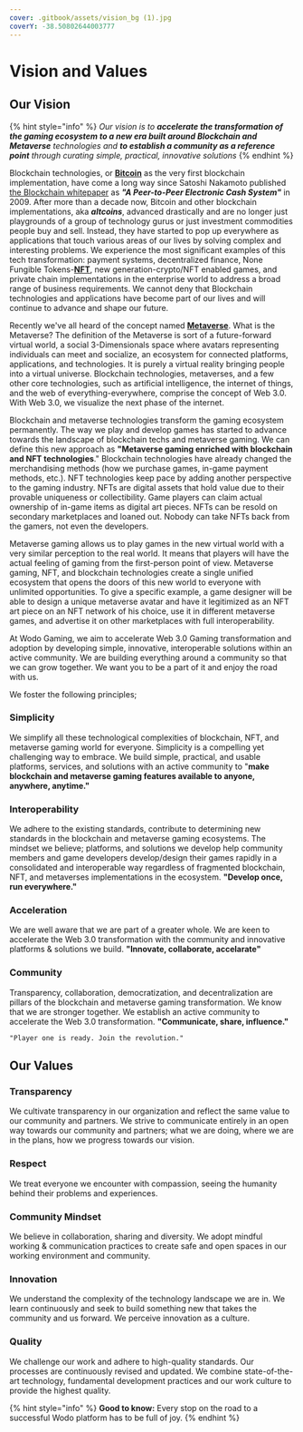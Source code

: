 ```yaml
---
cover: .gitbook/assets/vision_bg (1).jpg
coverY: -38.50802644003777
---
```


# Vision and Values

## Our Vision

{% hint style="info" %}
_Our vision is to **accelerate the transformation of the gaming ecosystem to a new era built around Blockchain and Metaverse** technologies and **to establish a community as a reference point** through curating simple, practical, innovative solutions_ &#x20;
{% endhint %}

Blockchain technologies, or [**Bitcoin**](https://en.wikipedia.org/wiki/Bitcoin) as the very first blockchain implementation, have come a long way since Satoshi Nakamoto published [the Blockchain whitepaper](https://bitcoin.org/bitcoin.pdf) as _**"A Peer-to-Peer Electronic Cash System"**_ in 2009. After more than a decade now, Bitcoin and other blockchain implementations, aka _**altcoins**_, advanced drastically and are no longer just playgrounds of a group of technology gurus or just investment commodities people buy and sell. Instead, they have started to pop up everywhere as applications that touch various areas of our lives by solving complex and interesting problems. We experience the most significant examples of this tech transformation: payment systems, decentralized finance, None Fungible Tokens-[**NFT**](https://en.wikipedia.org/wiki/Non-fungible\_token), new generation-crypto/NFT enabled games, and private chain implementations in the enterprise world to address a broad range of business requirements. We cannot deny that Blockchain technologies and applications have become part of our lives and will continue to advance and shape our future.

Recently we've all heard of the concept named [**Metaverse**](https://en.wikipedia.org/wiki/Metaverse). What is the Metaverse? The definition of the Metaverse is sort of a future-forward virtual world, a social 3-Dimensionals space where avatars representing individuals can meet and socialize, an ecosystem for connected platforms, applications, and technologies. It is purely a virtual reality bringing people into a virtual universe. Blockchain technologies, metaverses, and a few other core technologies, such as artificial intelligence, the internet of things, and the web of everything-everywhere, comprise the concept of Web 3.0. With Web 3.0, we visualize the next phase of the internet.

Blockchain and metaverse technologies transform the gaming ecosystem permanently. The way we play and develop games has started to advance towards the landscape of blockchain techs and metaverse gaming. We can define this new approach as **"Metaverse gaming enriched with blockchain and NFT technologies**." Blockchain technologies have already changed the merchandising methods (how we purchase games, in-game payment methods, etc.). NFT technologies keep pace by adding another perspective to the gaming industry. NFTs are digital assets that hold value due to their provable uniqueness or collectibility. Game players can claim actual ownership of in-game items as digital art pieces. NFTs can be resold on secondary marketplaces and loaned out. Nobody can take NFTs back from the gamers, not even the developers.&#x20;

Metaverse gaming allows us to play games in the new virtual world with a very similar perception to the real world. It means that players will have the actual feeling of gaming from the first-person point of view. Metaverse gaming, NFT, and blockchain technologies create a single unified ecosystem that opens the doors of this new world to everyone with unlimited opportunities. To give a specific example, a game designer will be able to design a unique metaverse avatar and have it legitimized as an NFT art piece on an NFT network of his choice, use it in different metaverse games, and advertise it on other marketplaces with full interoperability.

At Wodo Gaming, we aim to accelerate Web 3.0 Gaming transformation and adoption by developing simple, innovative, interoperable solutions within an active community. We are building everything around a community so that we can grow together. We want you to be a part of it and enjoy the road with us.&#x20;

We foster the following principles;

### Simplicity

We simplify all these technological complexities of blockchain, NFT, and metaverse gaming world for everyone. Simplicity is a compelling yet challenging way to embrace. We build simple, practical, and usable platforms, services, and solutions with an active community to "**make blockchain and metaverse gaming features available to anyone, anywhere, anytime."**

### Interoperability&#x20;

We adhere to the existing standards, contribute to determining new standards in the blockchain and metaverse gaming ecosystems. The mindset we believe; platforms, and solutions we develop help community members and game developers develop/design their games rapidly in a consolidated and interoperable way regardless of fragmented blockchain, NFT, and metaverses implementations in the ecosystem. **"Develop once, run everywhere."**

### Acceleration

We are well aware that we are part of a greater whole. We are keen to accelerate the Web 3.0 transformation with the community and innovative platforms & solutions we build. **"Innovate, collaborate, accelarate"**

### Community&#x20;

Transparency, collaboration, democratization, and decentralization are pillars of the blockchain and metaverse gaming transformation. We know that we are stronger together. We establish an active community to accelerate the Web 3.0 transformation. **"Communicate, share, influence."**&#x20;

&#x20;

`"Player one is ready. Join the revolution."`

## Our Values

### Transparency

We cultivate transparency in our organization and reflect the same value to our community and partners. We strive to communicate entirely in an open way towards our community and partners; what we are doing, where we are in the plans, how we progress towards our vision.

### Respect

We treat everyone we encounter with compassion, seeing the humanity behind their problems and experiences.

### Community Mindset

We believe in collaboration, sharing and diversity. We adopt mindful working & communication practices to create safe and open spaces in our working environment and community.

### Innovation

We understand the complexity of the technology landscape we are in. We learn continuously and seek to build something new that takes the community and us forward. We perceive innovation as a culture.

### Quality

We challenge our work and adhere to high-quality standards. Our processes are continuously revised and updated. We combine state-of-the-art technology, fundamental development practices and our work culture to provide the highest quality.

{% hint style="info" %}
**Good to know:** Every stop on the road to a successful Wodo platform has to be full of joy.&#x20;
{% endhint %}

